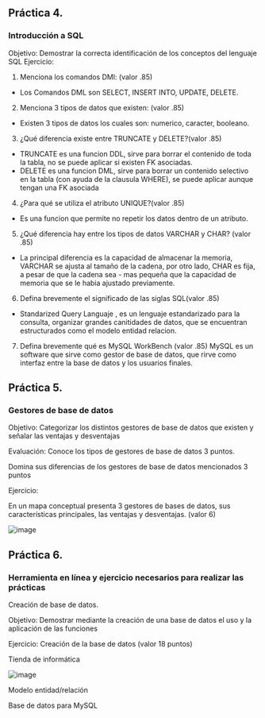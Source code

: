 ## Práctica 4.
### Introducción a SQL
Objetivo: Demostrar la correcta identificación de los conceptos del lenguaje SQL
Ejercicio:

1. Menciona los comandos DMl: (valor .85)
- Los Comandos DML son SELECT, INSERT INTO, UPDATE, DELETE.

2. Menciona 3 tipos de datos que existen: (valor .85)
- Existen 3 tipos de datos los cuales son: numerico, caracter, booleano.


3. ¿Qué diferencia existe entre TRUNCATE y DELETE?(valor .85)
- TRUNCATE es una funcion DDL, sirve para borrar el contenido de toda la tabla, no se puede aplicar si existen FK asociadas.
- DELETE es una funcion DML, sirve para borrar un contenido selectivo en la tabla (con ayuda de la clausula WHERE), se puede aplicar aunque tengan una FK asociada

4. ¿Para qué se utiliza el atributo UNIQUE?(valor .85)
- Es una funcion que permite no repetir los datos dentro de un atributo.

5. ¿Qué diferencia hay entre los tipos de datos VARCHAR y CHAR? (valor .85)
- La principal diferencia es la capacidad de almacenar la memoria, VARCHAR se ajusta al tamaño de la cadena, por otro lado, CHAR es fija, a pesar de que la cadena sea  - mas pequeña que la capacidad de memoria que se le habia ajustado previamente.

6. Defina brevemente el significado de las siglas SQL(valor .85)
- Standarized Query Languaje , es un lenguaje estandarizado para la consulta, organizar  grandes canitidades de datos, que se encuentran estructurados como el modelo entidad relacion.

7. Defina brevemente qué es MySQL WorkBench (valor .85)
MySQL es un software que sirve como gestor de base de datos, que rirve como interfaz entre la base de datos y los usuarios finales.
## Práctica 5.
### Gestores de base de datos

Objetivo: Categorizar los distintos gestores de base de datos que existen y señalar las
ventajas y desventajas

Evaluación: Conoce los tipos de gestores de base de datos 3 puntos.

Domina sus diferencias de los gestores de base de datos mencionados 3 puntos

Ejercicio:

En un mapa conceptual presenta 3 gestores de bases de datos, sus características
principales, las ventajas y desventajas. (valor 6)

![image](https://user-images.githubusercontent.com/91554777/170415427-e2b7321b-a97f-43b0-ac24-6e506c307e6b.png)

## Práctica 6.
### Herramienta en línea y ejercicio necesarios para realizar las prácticas

Creación de base de datos.

Objetivo: Demostrar mediante la creación de una base de datos el uso y la aplicación de
las funciones

Ejercicio: Creación de la base de datos (valor 18 puntos)

Tienda de informática

![image](https://user-images.githubusercontent.com/91554777/170415101-717bca19-3644-46a9-8a57-8d5940c5d283.png)




Modelo entidad/relación




Base de datos para MySQL
